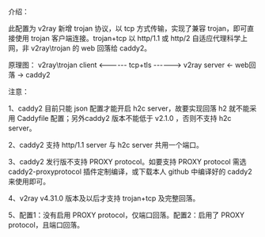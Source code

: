 介绍：

此配置为 v2ray 新增 trojan 协议，以 tcp 方式传输，实现了兼容 trojan，即可直接使用 trojan 客户端连接。trojan+tcp 以 http/1.1 或 http/2 自适应代理科学上网，非 v2ray\trojan 的 web 回落给 caddy2。

原理图：
v2ray\trojan client <------ tcp+tls ------> v2ray server <- web回落 -> caddy2

注意：

1、caddy2 目前只能 json 配置才能开启 h2c server，故要实现回落 h2 就不能采用 Caddyfile 配置；另外caddy2 版本不能低于 v2.1.0 ，否则不支持 h2c server。

2、caddy2 支持 http/1.1 server 与 h2c server 共用一个端口。

3、caddy2 发行版不支持 PROXY protocol。如要支持 PROXY protocol 需选 caddy2-proxyprotocol 插件定制编译，或下载本人 github 中编译好的 caddy2 来使用即可。

4、v2ray v4.31.0 版本及以后才支持 trojan+tcp 及完整回落。 

5、配置1：没有启用 PROXY protocol，仅端口回落。配置2：启用了 PROXY protocol，且端口回落。
